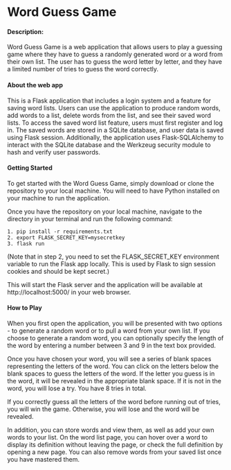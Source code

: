 # Word Guess Game

#### Description:
Word Guess Game is a web application that allows users to play a guessing game where they have to guess a randomly generated word or a word from their own list. The user has to guess the word letter by letter, and they have a limited number of tries to guess the word correctly.

#### About the web app
This is a Flask application that includes a login system and a feature for saving word lists. Users can use the application to produce random words, add words to a list, delete words from the list, and see their saved word lists. To access the saved word list feature, users must first register and log in. The saved words are stored in a SQLite database, and user data is saved using Flask session. Additionally, the application uses Flask-SQLAlchemy to interact with the SQLite database and the Werkzeug security module to hash and verify user passwords.

#### Getting Started
To get started with the Word Guess Game, simply download or clone the repository to your local machine. You will need to have Python installed on your machine to run the application.

Once you have the repository on your local machine, navigate to the directory in your terminal and run the following command:
```
1. pip install -r requirements.txt
2. export FLASK_SECRET_KEY=mysecretkey
3. flask run
```

(Note that in step 2, you need to set the FLASK_SECRET_KEY environment variable to run the Flask app locally. This is used by Flask to sign session cookies and should be kept secret.)

This will start the Flask server and the application will be available at http://localhost:5000/ in your web browser.

#### How to Play
When you first open the application, you will be presented with two options - to generate a random word or to pull a word from your own list. If you choose to generate a random word, you can optionally specify the length of the word by entering a number between 3 and 9 in the text box provided.

Once you have chosen your word, you will see a series of blank spaces representing the letters of the word. You can click on the letters below the blank spaces to guess the letters of the word. If the letter you guess is in the word, it will be revealed in the appropriate blank space. If it is not in the word, you will lose a try. You have 8 tries in total.

If you correctly guess all the letters of the word before running out of tries, you will win the game. Otherwise, you will lose and the word will be revealed.

In addition, you can store words and view them, as well as add your own words to your list. On the word list page, you can hover over a word to display its definition without leaving the page, or check the full definition by opening a new page. You can also remove words from your saved list once you have mastered them.
